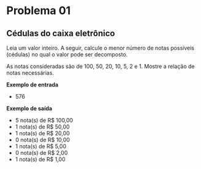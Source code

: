 # Problema 01

Cédulas do caixa eletrônico
----------------------

Leia um valor inteiro. A seguir, calcule o menor número de notas possíveis (cédulas) no qual o valor pode ser decomposto.

As notas consideradas são de 100, 50, 20, 10, 5, 2 e 1. Mostre a relação de notas necessárias.

**Exemplo de entrada**
+ 576

**Exemplo de saída**

+ 5 nota(s) de R$ 100,00
+ 1 nota(s) de R$ 50,00
+ 1 nota(s) de R$ 20,00
+ 0 nota(s) de R$ 10,00
+ 1 nota(s) de R$ 5,00
+ 0 nota(s) de R$ 2,00
+ 1 nota(s) de R$ 1,00
